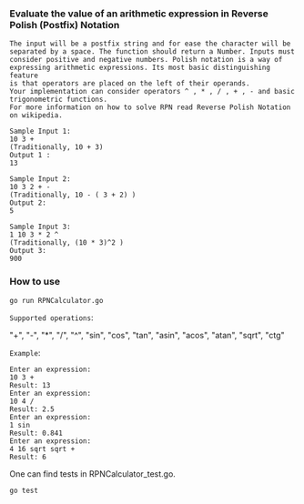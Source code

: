 ### Evaluate the value of an arithmetic expression in Reverse Polish (Postfix) Notation

```
The input will be a postfix string and for ease the character will be separated by a space. The function should return a Number. Inputs must
consider positive and negative numbers. Polish notation is a way of expressing arithmetic expressions. Its most basic distinguishing feature
is that operators are placed on the left of their operands.
Your implementation can consider operators ^ , * , / , + , - and basic trigonometric functions.
For more information on how to solve RPN read Reverse Polish Notation on wikipedia.

Sample Input 1:
10 3 +
(Traditionally, 10 + 3)
Output 1 :
13

Sample Input 2:
10 3 2 + -
(Traditionally, 10 - ( 3 + 2) )
Output 2:
5

Sample Input 3:
1 10 3 * 2 ^
(Traditionally, (10 * 3)^2 )
Output 3:
900
```

### How to use

~~~
go run RPNCalculator.go
~~~

`Supported operations`: 

"+", "-", "*", "/", "^", "sin", "cos", "tan", "asin", "acos", "atan", "sqrt", "ctg"

`Example`:

~~~ 
Enter an expression:
10 3 +
Result: 13
Enter an expression:
10 4 /
Result: 2.5
Enter an expression:
1 sin
Result: 0.841
Enter an expression:
4 16 sqrt sqrt +
Result: 6
~~~

One can find tests in RPNCalculator_test.go.
~~~
go test
~~~